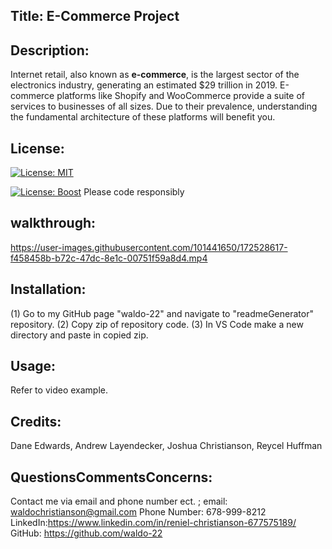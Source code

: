 ## Title: E-Commerce Project
## Description:
Internet retail, also known as **e-commerce**, is the largest sector of the electronics industry, generating an estimated $29 trillion in 2019. E-commerce platforms like Shopify and WooCommerce provide a suite of services to businesses of all sizes. Due to their prevalence, understanding the fundamental architecture of these platforms will benefit you.
## License:
[![License: MIT](https://img.shields.io/badge/License-MIT-yellow.svg)](https://opensource.org/licenses/MIT)


[![License: Boost](https://img.shields.io/badge/License-Boost_1.0-lightblue.svg)](https://www.boost.org/LICENSE_1_0.txt)
Please code responsibly
## walkthrough:
https://user-images.githubusercontent.com/101441650/172528617-f458458b-b72c-47dc-8e1c-00751f59a8d4.mp4
## Installation:
(1) Go to my GitHub page "waldo-22" and navigate to "readmeGenerator" repository. (2) Copy zip of repository code. (3) In VS Code make a new directory and paste in copied zip.
## Usage:
Refer to video example.
## Credits:
Dane Edwards, Andrew Layendecker, Joshua Christianson, Reycel Huffman
## QuestionsCommentsConcerns:
Contact me via email and phone number ect. ; email: waldochristianson@gmail.com Phone Number: 678-999-8212 LinkedIn:https://www.linkedin.com/in/reniel-christianson-677575189/ GitHub: https://github.com/waldo-22
